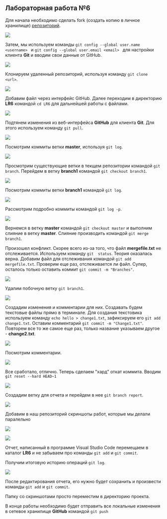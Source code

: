 ## Лабораторная работа №6
Для начала необходимо сделать fork (создать копию в личное хранилище) [репозиторий](https://github.com/Kurtyanik/LR6/). 

![](https://sun9-77.userapi.com/impg/eGRe8fi7VSoQtNWjrPqSNP-u9eB4i47a-3m6yQ/r3XuzyLdZY8.jpg?size=1295x509&quality=96&sign=6fc9bd586d89e8304db570ffd1498679&type=album)

Затем, мы используем команды `git config --global user.name <username> ` и `git config --global user.email <email> ` для настройки клиента __Git__ и вводим свои данные от GitHub.

![](https://sun9-10.userapi.com/impg/j6Wwl1_2h1raJHBQowimrU1r95hzTHnvOvteBg/DQqVraivPoY.jpg?size=509x93&quality=96&sign=73555a98b85f5d3624de6bcc855f321e&type=album)

Клонируем удаленный репозиторий, используя команду `git clone <url>`.

![](https://sun9-80.userapi.com/impg/mkNpjG9QhA7qgASW5rWx1dgs8z-QtS7aOqqZbw/NCuibtgTyTE.jpg?size=581x117&quality=96&sign=2ea49ba4ab5390db521caf6d16eee1d0&type=album)

Добавим файл через интерфейс GitHub. Далее переходим в директорию __LR6__ командой `cd LR6` для дальнейшей работы с файлами.

![](https://sun9-1.userapi.com/impg/N6oKDEI6b3i6U_wwlzhx-XwyPtaszW3jUG19sA/_VYpzp1lBT8.jpg?size=286x47&quality=96&sign=78b7308eb8523071776b192d25e00ff3&type=album)

Подтянем изменения из веб-интерфейса __GitHub__ для клиента __Git__. Для этого используем команду `git pull`.

![](https://sun9-83.userapi.com/impg/ebMyjkWKEA_EEVsz8BDj8nbSR2aYH-VxYNLEag/GhcY1TaVQGc.jpg?size=414x122&quality=96&sign=108b5e28a35fff246a0647258398db34&type=album)

Посмотрим коммиты ветки __master__, используя `git log`.

![](https://sun9-40.userapi.com/impg/d_chSZE3JhrQFowyqRL7exx8xuCpKfM-t76AfQ/7cwNJI50bjU.jpg?size=713x420&quality=96&sign=a3ddf6bc7149acae4a910ad82dc3ded7&type=album)

Просмотрим существующие ветки в текщем репозитории командой `git branch`. Перейдем в ветку __branch1__ командой `git checkout branch1`.

![](https://sun9-26.userapi.com/impg/J3OUg3u89zpLU1qqAom-O9onRG-4AMJ-Uwa5qw/jZLb1sknx3s.jpg?size=659x149&quality=96&sign=895b2c4a6ca706df5a086d7705af79f8&type=album)

Посмотрим коммиты ветки __branch1__ командой `git log`.

![](https://sun9-80.userapi.com/impg/BBcgmJTvQ_BhxbH5OQ2r1loluzIghezP6YD91A/QBxJ1mDdjo4.jpg?size=749x350&quality=96&sign=70e3d67a485db44f6b14cb776ffed9f3&type=album)

Рассмотрим подробно коммиты командой `git log -p`.

![](https://sun9-82.userapi.com/impg/6zTr7na-iXtcrWPBoZ6xOwM4XkTP-XZQGEzR0Q/c7SIRj-Yew4.jpg?size=738x414&quality=96&sign=a96e8ca39a9f12f0e7ee71e2e3e70df8&type=album)

Вернемся в ветку __master__ командой `git checkout master` и выполним слияние в ветку __master__. Слияние производить командой `git merge branch1`. 

Произошел конфликт. Скорее всего из-за того, что файл __mergefile.txt__ не отслеживается. Используем команду `git  status`. Теория оказалась верна. Добавим файл для отслеживания командой `git add mergefile.txt`. Проверим еще раз, отслеживается ли файл. Супер, осталось только оставить коммит `git commit -m "Branches"`.

![](https://sun9-87.userapi.com/impg/VYSX4MqP8yBn9Lslsz_eI-V0kY871eFwgb1eVw/Sr1S5Lgw_Cs.jpg?size=600x759&quality=96&sign=85f20d5a13a177a2a6740361dff39d3a&type=album)

Удалим побочную ветку `git branch1`.

![](https://sun9-71.userapi.com/impg/c9ff7iVk6YMpJxqVD2VSjAv1mxU1-2XNRs5SbA/Ub9Ku02lj4g.jpg?size=412x63&quality=96&sign=d96314d0c76e2828b83f2f9157390d83&type=album)

Создадим изменения и комментарии для них. Создавать будем текстовые файлы прямо в терминале. Для создания текстовика используем команду `echo hello > change1.txt`, зафиксируем его `git add change1.txt`. Оставим комментарий `git commit -m "Change1.txt"`. Повторем все то же самое еще раз, только название указываем другое - __change2.txt__.

![](https://sun9-36.userapi.com/impg/MStI3PAUTgrYt7xrBZVLje_19qFPVU7pn-3liQ/vH3liujpFCA.jpg?size=692x877&quality=96&sign=e74ca4ed772bcb8d1e5257ffd8bd981c&type=album)

Посмотрим комментарии.

![](https://sun9-16.userapi.com/impg/R0ZizOE6-PE5BbCkLzL7kMFEcuOKnGHmGAUbkA/zdeW8qYhcbU.jpg?size=694x862&quality=96&sign=ec508b62792789b1ca843da800e3fb5c&type=album)

Все сработало, отлично. Теперь сделаем "хард" откат коммита. Вводим `git reset --hard HEAD~1`

![](https://sun9-81.userapi.com/impg/8PYbjHaZHgMuwm90rF_F4iFFP3TBTZN35gzRfw/jrR14hhBbCI.jpg?size=400x60&quality=96&sign=692cd038f8b8f064b1215ad09e7c9872&type=album)

Создадим ветку для отчета и перейдем в нее `git branch report`.

![](https://sun9-35.userapi.com/impg/L9_AvpASg-XVLTx0C2w6r75QzPaXmAC5roDKpg/w79LuQUokS8.jpg?size=401x113&quality=96&sign=346af73c5834d16d485bc08496bb6594&type=album)

Добавим в наш репозиторий скриншоты работ, которые мы делали паралельно

![](https://sun9-79.userapi.com/impg/YmXzzkYtu1hNd0cK6lBxEROKIWG4krFkuZ-5OQ/qM6krRf2vaI.jpg?size=700x865&quality=96&sign=f0c35e56663e8ddb782865e6d1ff98f6&type=album)

![](https://sun9-79.userapi.com/impg/YmXzzkYtu1hNd0cK6lBxEROKIWG4krFkuZ-5OQ/qM6krRf2vaI.jpg?size=700x865&quality=96&sign=f0c35e56663e8ddb782865e6d1ff98f6&type=album)

Отчет, написанный в программе Visual Studio Code перемещаем в каталог __LR6__ и не забываем про команды `git add` и `git commit`. 

Получим итоговую историю операций `git log`.

![](https://sun9-79.userapi.com/impg/YmXzzkYtu1hNd0cK6lBxEROKIWG4krFkuZ-5OQ/qM6krRf2vaI.jpg?size=700x865&quality=96&sign=f0c35e56663e8ddb782865e6d1ff98f6&type=album)

После редактирования отчета, его нужно будет сохранить и произвести команды `git add` и `git commit`.

Папку со скриншотами просто переместим в директорию проекта. 

В конце работы необходимо будет отправить все локальные изменения в сетевое хранилище __GitHub__ командой `git push`